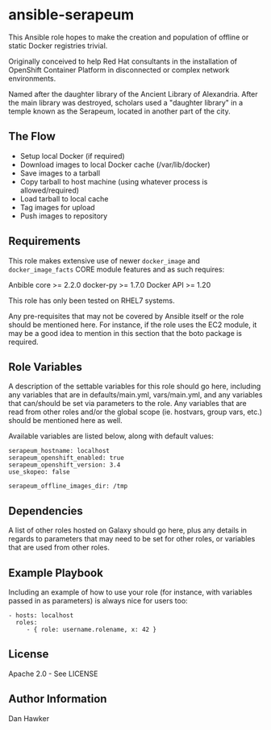 ansible-serapeum
================

This Ansible role hopes to make the creation and population of offline or static Docker registries trivial.

Originally conceived to help Red Hat consultants in the installation of OpenShift Container Platform in disconnected or complex network environments.

Named after the daughter library of the Ancient Library of Alexandria. After the main library was destroyed, scholars used a "daughter library" in a temple known as the Serapeum, located in another part of the city.


The Flow
--------

* Setup local Docker (if required)
* Download images to local Docker cache (/var/lib/docker)
* Save images to a tarball
* Copy tarball to host machine (using whatever process is allowed/required)
* Load tarball to local cache
* Tag images for upload
* Push images to repository


Requirements
------------

This role makes extensive use of newer `docker_image` and `docker_image_facts` CORE module features and as such requires:

Anbible core >= 2.2.0
docker-py >= 1.7.0
Docker API >= 1.20

This role has only been tested on RHEL7 systems.

Any pre-requisites that may not be covered by Ansible itself or the role should be mentioned here. For instance, if the role uses the EC2 module, it may be a good idea to mention in this section that the boto package is required.

Role Variables
--------------

A description of the settable variables for this role should go here, including any variables that are in defaults/main.yml, vars/main.yml, and any variables that can/should be set via parameters to the role. Any variables that are read from other roles and/or the global scope (ie. hostvars, group vars, etc.) should be mentioned here as well.

Available variables are listed below, along with default values:

    serapeum_hostname: localhost
    serapeum_openshift_enabled: true
    serapeum_openshift_version: 3.4
    use_skopeo: false

    serapeum_offline_images_dir: /tmp


Dependencies
------------

A list of other roles hosted on Galaxy should go here, plus any details in regards to parameters that may need to be set for other roles, or variables that are used from other roles.

Example Playbook
----------------

Including an example of how to use your role (for instance, with variables passed in as parameters) is always nice for users too:

    - hosts: localhost
      roles:
         - { role: username.rolename, x: 42 }

License
-------

Apache 2.0 - See LICENSE

Author Information
------------------

Dan Hawker
